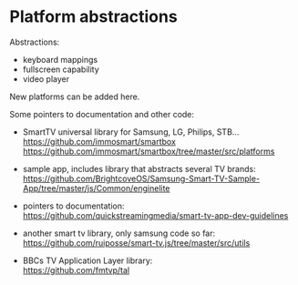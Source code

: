 
Platform abstractions
=====================

Abstractions:

- keyboard mappings
- fullscreen capability
- video player

New platforms can be added here.

Some pointers to documentation and other code:

- SmartTV universal library for Samsung, LG, Philips, STB...  
  https://github.com/immosmart/smartbox  
  https://github.com/immosmart/smartbox/tree/master/src/platforms

- sample app, includes library that abstracts several TV brands:  
  https://github.com/BrightcoveOS/Samsung-Smart-TV-Sample-App/tree/master/js/Common/enginelite

- pointers to documentation:  
  https://github.com/quickstreamingmedia/smart-tv-app-dev-guidelines

- another smart tv library, only samsung code so far:  
  https://github.com/ruiposse/smart-tv.js/tree/master/src/utils

- BBCs TV Application Layer library:  
  https://github.com/fmtvp/tal

